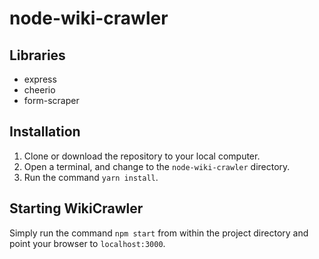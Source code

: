 # node-wiki-crawler



## Libraries
- express
- cheerio
- form-scraper

## Installation

1. Clone or download the repository to your local computer.
2. Open a terminal, and change to the `node-wiki-crawler` directory.
3. Run the command `yarn install`.

## Starting WikiCrawler
Simply run the command `npm start` from within the project directory and point your browser to `localhost:3000`.